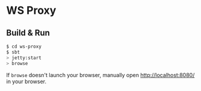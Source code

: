 # WS Proxy #

## Build & Run ##

```sh
$ cd ws-proxy
$ sbt
> jetty:start
> browse
```

If `browse` doesn't launch your browser, manually open [http://localhost:8080/](http://localhost:8080/) in your browser.
